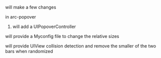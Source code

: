
will make a few changes

in arc-popover
1. will add a UIPopoverController

will provide a Myconfig file to change the relative sizes

will provide UIView collision detection and remove the smaller of the two bars when randomized
